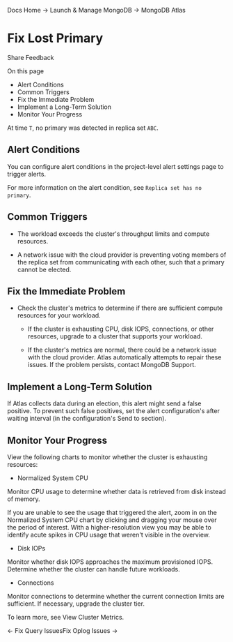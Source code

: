 Docs Home → Launch & Manage MongoDB → MongoDB Atlas

# Fix Lost Primary

Share Feedback

On this page

  * Alert Conditions
  * Common Triggers
  * Fix the Immediate Problem
  * Implement a Long-Term Solution
  * Monitor Your Progress

At time `T`, no primary was detected in replica set `ABC`.

## Alert Conditions

You can configure alert conditions in the project-level alert settings page to
trigger alerts.

For more information on the alert condition, see `Replica set has no primary`.

## Common Triggers

  * The workload exceeds the cluster's throughput limits and compute resources.

  * A network issue with the cloud provider is preventing voting members of the replica set from communicating with each other, such that a primary cannot be elected.

## Fix the Immediate Problem

  * Check the cluster's metrics to determine if there are sufficient compute resources for your workload.

    * If the cluster is exhausting CPU, disk IOPS, connections, or other resources, upgrade to a cluster that supports your workload.

    * If the cluster's metrics are normal, there could be a network issue with the cloud provider. Atlas automatically attempts to repair these issues. If the problem persists, contact MongoDB Support.

## Implement a Long-Term Solution

If Atlas collects data during an election, this alert might send a false
positive. To prevent such false positives, set the alert configuration's after
waiting interval (in the configuration's Send to section).

## Monitor Your Progress

View the following charts to monitor whether the cluster is exhausting
resources:

  * Normalized System CPU

Monitor CPU usage to determine whether data is retrieved from disk instead of
memory.

If you are unable to see the usage that triggered the alert, zoom in on the
Normalized System CPU chart by clicking and dragging your mouse over the
period of interest. With a higher-resolution view you may be able to identify
acute spikes in CPU usage that weren't visible in the overview.

  * Disk IOPs

Monitor whether disk IOPS approaches the maximum provisioned IOPS. Determine
whether the cluster can handle future workloads.

  * Connections

Monitor connections to determine whether the current connection limits are
sufficient. If necessary, upgrade the cluster tier.

To learn more, see View Cluster Metrics.

← Fix Query IssuesFix Oplog Issues →

